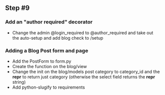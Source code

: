 ## Step #9

### Add an "author required" decorator
- Change the admin @login_required to @author_required and take out the auto-setup and add blog check to /setup

### Adding a Blog Post form and page
- Add the PostForm to form.py
- Create the function on the blog/view
- Change the init on the blog/models post category to category_id and the __repr__ to return just category (otherwise the select field returns the __repr__ string)
- Add python-slugify to requirements
